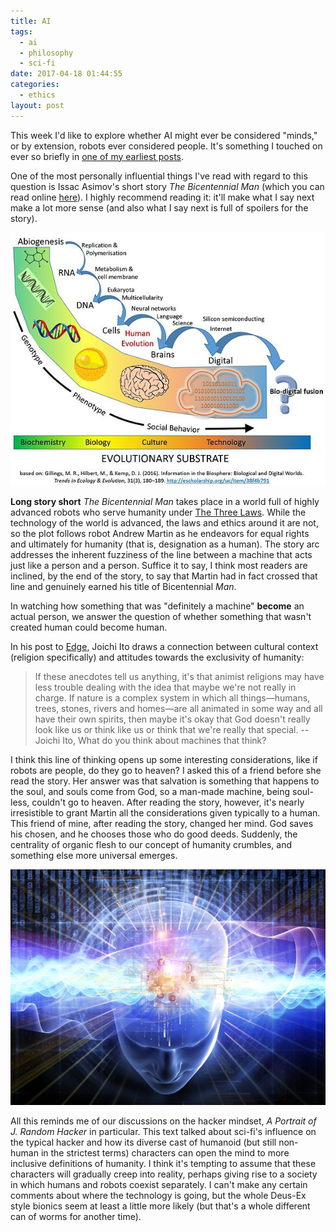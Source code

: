 ```yaml
---
title: AI
tags:
  - ai
  - philosophy
  - sci-fi
date: 2017-04-18 01:44:55
categories:
  - ethics
layout: post
---
```



This week I'd like to explore whether AI might ever be considered "minds," or by extension, robots ever considered people. It's something I touched on ever so briefly in [one of my earliest posts](https://blog.wbadart.info/2017/01/24/Maker-Builder-Hacker).

<!-- MORE -->

One of the most personally influential things I've read with regard to this question is Issac Asimov's short story *The Bicentennial Man* (which you can read online [here](http://r.duckduckgo.com/l/?kh=-1&uddg=http%3A%2F%2Fplaypen.meraka.csir.co.za%2F~acdc%2Feducation%2FDr_Anvind_Gupa%2FLearners_Library_7_March_2007%2FResources%2Fbooks%2Fasimov%2520ebook.pdf)). I highly recommend reading it: it'll make what I say next make a lot more sense (and also what I say next is full of spoilers for the story).

![](/assets/images/singularity.jpg)

**Long story short** *The Bicentennial Man* takes place in a world full of highly advanced robots who serve humanity under [The Three Laws](https://en.wikipedia.org/wiki/Three_Laws_of_Robotics). While the technology of the world is advanced, the laws and ethics around it are not, so the plot follows robot Andrew Martin as he endeavors for equal rights and ultimately for humanity (that is, designation as a human). The story arc addresses the inherent fuzziness of the line between a machine that acts just like a person and a person. Suffice it to say, I think most readers are inclined, by the end of the story, to say that Martin had in fact crossed that line and genuinely earned his title of Bicentennial *Man*.

In watching how something that was "definitely a machine" **become** an actual person, we answer the question of whether something that wasn't created human could become human.

In his post to [Edge](https://www.edge.com), Joichi Ito draws a connection between cultural context (religion specifically) and attitudes towards the exclusivity of humanity:

> If these anecdotes tell us anything, it's that animist religions may have less trouble dealing with the idea that maybe we're not really in charge. If nature is a complex system in which all things—humans, trees, stones, rivers and homes—are all animated in some way and all have their own spirits, then maybe it's okay that God doesn't really look like us or think like us or think that we're really that special.
> -- Joichi Ito, What do you think about machines that think?

I think this line of thinking opens up some interesting considerations, like if robots are people, do they go to heaven? I asked this of a friend before she read the story. Her answer was that salvation is something that happens to the soul, and souls come from God, so a man-made machine, being soul-less, couldn't go to heaven. After reading the story, however, it's nearly irresistible to grant Martin all the considerations given typically to a human. This friend of mine, after reading the story, changed her mind. God saves his chosen, and he chooses those who do good deeds. Suddenly, the centrality of organic flesh to our concept of humanity crumbles, and something else more universal emerges.

![](/assets/images/mind.jpg)

All this reminds me of our discussions on the hacker mindset, *A Portrait of J. Random Hacker* in particular. This text talked about sci-fi's influence on the typical hacker and how its diverse cast of humanoid (but still non-human in the strictest terms) characters can open the mind to more inclusive definitions of humanity. I think it's tempting to assume that these characters will gradually creep into reality, perhaps giving rise to a society in which humans and robots coexist separately. I can't make any certain comments about where the technology is going, but the whole Deus-Ex style bionics seem at least a little more likely (but that's a whole different can of worms for another time).

